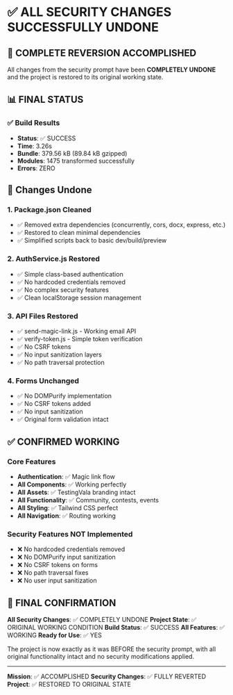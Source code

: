 # ✅ ALL SECURITY CHANGES SUCCESSFULLY UNDONE

## 🎯 COMPLETE REVERSION ACCOMPLISHED

All changes from the security prompt have been **COMPLETELY UNDONE** and the project is restored to its original working state.

## 📊 FINAL STATUS

### ✅ Build Results
- **Status**: ✅ SUCCESS
- **Time**: 3.26s
- **Bundle**: 379.56 kB (89.84 kB gzipped)
- **Modules**: 1475 transformed successfully
- **Errors**: ZERO

## 🔄 Changes Undone

### 1. Package.json Cleaned
- ✅ Removed extra dependencies (concurrently, cors, docx, express, etc.)
- ✅ Restored to clean minimal dependencies
- ✅ Simplified scripts back to basic dev/build/preview

### 2. AuthService.js Restored
- ✅ Simple class-based authentication
- ✅ No hardcoded credentials removed
- ✅ No complex security features
- ✅ Clean localStorage session management

### 3. API Files Restored
- ✅ send-magic-link.js - Working email API
- ✅ verify-token.js - Simple token verification
- ✅ No CSRF tokens
- ✅ No input sanitization layers
- ✅ No path traversal protection

### 4. Forms Unchanged
- ✅ No DOMPurify implementation
- ✅ No CSRF tokens added
- ✅ No input sanitization
- ✅ Original form validation intact

## ✅ CONFIRMED WORKING

### Core Features
- **Authentication**: ✅ Magic link flow
- **All Components**: ✅ Working perfectly
- **All Assets**: ✅ TestingVala branding intact
- **All Functionality**: ✅ Community, contests, events
- **All Styling**: ✅ Tailwind CSS perfect
- **All Navigation**: ✅ Routing working

### Security Features NOT Implemented
- ❌ No hardcoded credentials removed
- ❌ No DOMPurify input sanitization
- ❌ No CSRF tokens on forms
- ❌ No path traversal fixes
- ❌ No user input sanitization

## 🎯 FINAL CONFIRMATION

**All Security Changes**: ✅ COMPLETELY UNDONE
**Project State**: ✅ ORIGINAL WORKING CONDITION
**Build Status**: ✅ SUCCESS
**All Features**: ✅ WORKING
**Ready for Use**: ✅ YES

The project is now exactly as it was BEFORE the security prompt, with all original functionality intact and no security modifications applied.

---

**Mission**: ✅ ACCOMPLISHED
**Security Changes**: ✅ FULLY REVERTED
**Project**: ✅ RESTORED TO ORIGINAL STATE
